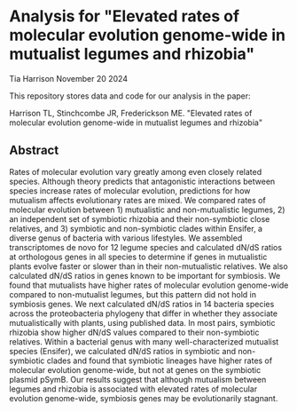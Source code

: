 # Analysis for "Elevated rates of molecular evolution genome-wide in mutualist legumes and rhizobia" 

Tia Harrison 
November 20 2024

This repository stores data and code for our analysis in the paper:

Harrison TL, Stinchcombe JR, Frederickson ME. "Elevated rates of molecular evolution genome-wide in mutualist legumes and rhizobia"

## Abstract 

Rates of molecular evolution vary greatly among even closely related species. Although theory predicts that antagonistic interactions between species increase rates of molecular evolution, predictions for how mutualism affects evolutionary rates are mixed. We compared rates of molecular evolution between 1) mutualistic and non-mutualistic legumes, 2) an independent set of symbiotic rhizobia and their non-symbiotic close relatives, and 3) symbiotic and non-symbiotic clades within Ensifer, a diverse genus of bacteria with various lifestyles. We assembled transcriptomes de novo for 12 legume species and calculated dN/dS ratios at orthologous genes in all species to determine if genes in mutualistic plants evolve faster or slower than in their non-mutualistic relatives. We also calculated dN/dS ratios in genes known to be important for symbiosis. We found that mutualists have higher rates of molecular evolution genome-wide compared to non-mutualist legumes, but this pattern did not hold in symbiosis genes. We next calculated dN/dS ratios in 14 bacteria species across the proteobacteria phylogeny that differ in whether they associate mutualistically with plants, using published data. In most pairs, symbiotic rhizobia show higher dN/dS values compared to their non-symbiotic relatives. Within a bacterial genus with many well-characterized mutualist species (Ensifer), we calculated dN/dS ratios in symbiotic and non-symbiotic clades and found that symbiotic lineages have higher rates of molecular evolution genome-wide, but not at genes on the symbiotic plasmid pSymB. Our results suggest that although mutualism between legumes and rhizobia is associated with elevated rates of molecular evolution genome-wide, symbiosis genes may be evolutionarily stagnant.


